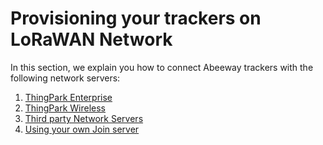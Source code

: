 # Provisioning your trackers on LoRaWAN Network
In this section, we explain you how to connect Abeeway trackers with the following network servers:
1. [ThingPark Enterprise](/C-Procedure-Topics/ProvisionTrackerTPE_T/)
2. [ThingPark Wireless](/C-Procedure-Topics/ProvisionTrackerTPW_T/)
3. [Third party Network Servers](/B-Feature-Topics/Integrate3PNS_0_C/)
4. [Using your own Join server](/D-Reference/UseCaseCustomizeJoinEUI/)